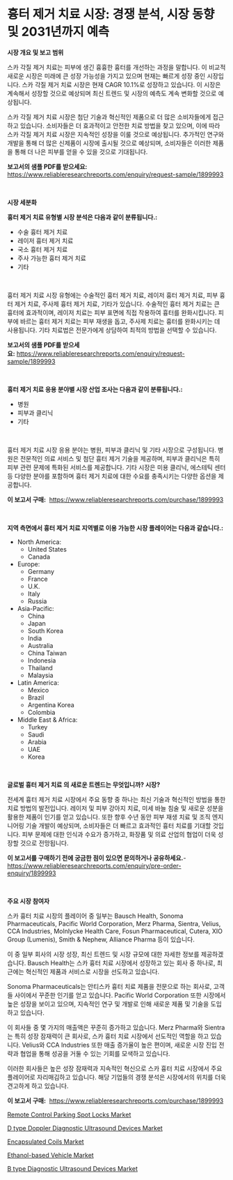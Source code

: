 <p><h1>흉터 제거 치료 시장: 경쟁 분석, 시장 동향 및 2031년까지 예측</h1></p><p><strong>시장 개요 및 보고 범위</strong></p>
<p><p>스카 각질 제거 치료는 피부에 생긴 흉흉한 흉터를 개선하는 과정을 말합니다. 이 비교적 새로운 시장은 미래에 큰 성장 가능성을 가지고 있으며 현재는 빠르게 성장 중인 시장입니다. 스카 각질 제거 치료 시장은 현재 CAGR 10.1%로 성장하고 있습니다. 이 시장은 계속해서 성장할 것으로 예상되며 최신 트렌드 및 시장의 예측도 계속 변화할 것으로 예상됩니다.</p><p>스카 각질 제거 치료 시장은 첨단 기술과 혁신적인 제품으로 더 많은 소비자들에게 접근하고 있습니다. 소비자들은 더 효과적이고 안전한 치료 방법을 찾고 있으며, 이에 따라 스카 각질 제거 치료 시장은 지속적인 성장을 이룰 것으로 예상됩니다. 추가적인 연구와 개발을 통해 더 많은 신제품이 시장에 출시될 것으로 예상되며, 소비자들은 이러한 제품을 통해 더 나은 피부를 얻을 수 있을 것으로 기대됩니다.</p></p>
<p><strong>보고서의 샘플 PDF를 받으세요:</strong> <a href="https://www.reliableresearchreports.com/enquiry/request-sample/1899993">https://www.reliableresearchreports.com/enquiry/request-sample/1899993</a></p>
<p>&nbsp;</p>
<p><strong>시장 세분화</strong></p>
<p><strong>흉터 제거 치료 유형별 시장 분석은 다음과 같이 분류됩니다.:</strong></p>
<p><ul><li>수술 흉터 제거 치료</li><li>레이저 흉터 제거 치료</li><li>국소 흉터 제거 치료</li><li>주사 가능한 흉터 제거 치료</li><li>기타</li></ul></p>
<p>&nbsp;</p>
<p><p>흉터 제거 치료 시장 유형에는 수술적인 흉터 제거 치료, 레이저 흉터 제거 치료, 피부 흉터 제거 치료, 주사제 흉터 제거 치료, 기타가 있습니다. 수술적인 흉터 제거 치료는 큰 흉터에 효과적이며, 레이저 치료는 피부 표면에 직접 작용하여 흉터를 완화시킵니다. 피부에 바르는 흉터 제거 치료는 피부 재생을 돕고, 주사제 치료는 흉터를 완화시키는 데 사용됩니다. 기타 치료법은 전문가에게 상담하여 최적의 방법을 선택할 수 있습니다.</p></p>
<p><strong>보고서의 샘플 PDF를 받으세요:</strong>&nbsp;<a href="https://www.reliableresearchreports.com/enquiry/request-sample/1899993">https://www.reliableresearchreports.com/enquiry/request-sample/1899993</a></p>
<p>&nbsp;</p>
<p><strong> 흉터 제거 치료 응용 분야별 시장 산업 조사는 다음과 같이 분류됩니다.:</strong></p>
<p><ul><li>병원</li><li>피부과 클리닉</li><li>기타</li></ul></p>
<p>&nbsp;</p>
<p><p>흉터 제거 치료 시장 응용 분야는 병원, 피부과 클리닉 및 기타 시장으로 구성됩니다. 병원은 전문적인 의료 서비스 및 첨단 흉터 제거 기술을 제공하며, 피부과 클리닉은 특히 피부 관련 문제에 특화된 서비스를 제공합니다. 기타 시장은 미용 클리닉, 에스테틱 센터 등 다양한 분야를 포함하며 흉터 제거 치료에 대한 수요를 충족시키는 다양한 옵션을 제공합니다.</p></p>
<p><strong>이 보고서 구매:</strong>&nbsp; <a href="https://www.reliableresearchreports.com/purchase/1899993">https://www.reliableresearchreports.com/purchase/1899993</a></p>
<p>&nbsp;</p>
<p><strong>지역 측면에서 흉터 제거 치료 지역별로 이용 가능한 시장 플레이어는 다음과 같습니다.:</strong></p>
<p><ul>
    <li>
        North America:
        <ul>
            <li>United States</li>
            <li>Canada</li>
        </ul>
    </li>
    <li>
        Europe:
        <ul>
            <li>Germany</li>
            <li>France</li>
            <li>U.K.</li>
            <li>Italy</li>
            <li>Russia</li>
        </ul>
    </li>
    <li>
        Asia-Pacific:
        <ul>
            <li>China</li>
            <li>Japan</li>
            <li>South Korea</li>
            <li>India</li>
            <li>Australia</li>
            <li>China Taiwan</li>
            <li>Indonesia</li>
            <li>Thailand</li>
            <li>Malaysia</li>
        </ul>
    </li>
    <li>
        Latin America:
        <ul>
            <li>Mexico</li>
            <li>Brazil</li>
            <li>Argentina Korea</li>
            <li>Colombia</li>
        </ul>
    </li>
    <li>
        Middle East & Africa:
        <ul>
            <li>Turkey</li>
            <li>Saudi</li>
            <li>Arabia</li>
            <li>UAE</li>
            <li>Korea</li>
        </ul>
    </li>
    </ul></p>
<p>&nbsp;</p>
<p><strong>글로벌 흉터 제거 치료 의 새로운 트렌드는 무엇입니까? 시장?</strong></p>
<p><p>전세계 흉터 제거 치료 시장에서 주요 동향 중 하나는 최신 기술과 혁신적인 방법을 통한 치료 방법의 발전입니다. 레이저 및 피부 강아지 치료, 미세 바늘 침술 및 새로운 성분을 활용한 제품이 인기를 얻고 있습니다. 또한 향후 수년 동안 피부 재생 치료 및 조직 엔지니어링 기술 개발이 예상되며, 소비자들은 더 빠르고 효과적인 흉터 치료를 기대할 것입니다. 피부 문제에 대한 인식과 수요가 증가하고, 화장품 및 의료 산업의 협업이 더욱 성장할 것으로 전망됩니다.</p></p>
<p><strong>이 보고서를 구매하기 전에 궁금한 점이 있으면 문의하거나 공유하세요.</strong>- <a href="https://www.reliableresearchreports.com/enquiry/pre-order-enquiry/1899993">https://www.reliableresearchreports.com/enquiry/pre-order-enquiry/1899993</a></p>
<p>&nbsp;</p>
<p><strong>주요 시장 참여자</strong></p>
<p><p>스카 흉터 치료 시장의 플레이어 중 일부는 Bausch Health, Sonoma Pharmaceuticals, Pacific World Corporation, Merz Pharma, Sientra, Velius, CCA Industries, Molnlycke Health Care, Fosun Pharmaceutical, Cutera, XIO Group (Lumenis), Smith & Nephew, Alliance Pharma 등이 있습니다. </p><p>이 중 일부 회사의 시장 성장, 최신 트렌드 및 시장 규모에 대한 자세한 정보를 제공하겠습니다. Bausch Health는 스카 흉터 치료 시장에서 성장하고 있는 회사 중 하나로, 최근에는 혁신적인 제품과 서비스로 시장을 선도하고 있습니다. </p><p>Sonoma Pharmaceuticals는 안티스카 흉터 치료 제품을 전문으로 하는 회사로, 고객들 사이에서 꾸준한 인기를 얻고 있습니다. Pacific World Corporation 또한 시장에서 높은 성장을 보이고 있으며, 지속적인 연구 및 개발로 인해 새로운 제품 및 기술을 도입하고 있습니다.</p><p>이 회사들 중 몇 가지의 매출액은 꾸준히 증가하고 있습니다. Merz Pharma와 Sientra는 특히 성장 잠재력이 큰 회사로, 스카 흉터 치료 시장에서 선도적인 역할을 하고 있습니다. Velius와 CCA Industries 또한 매출 증가율이 높은 편이며, 새로운 시장 진입 전략과 협업을 통해 성공을 거둘 수 있는 기회를 모색하고 있습니다.</p><p>이러한 회사들은 높은 성장 잠재력과 지속적인 혁신으로 스카 흉터 치료 시장에서 주요 플레이어로 자리매김하고 있습니다. 해당 기업들의 경쟁 분석은 시장에서의 위치를 더욱 견고하게 하고 있습니다.</p></p>
<p><strong>이 보고서 구매:</strong>&nbsp;&nbsp;<a href="https://www.reliableresearchreports.com/purchase/1899993">https://www.reliableresearchreports.com/purchase/1899993</a></p>
<p><p><a href="https://view.publitas.com/reportprime-1/decoding-the-remote-control-parking-spot-locks-market-a-deep-dive-into-the-latest-market-trends-market-segmentation-and-competitive-analysis/">Remote Control Parking Spot Locks Market</a></p><p><a href="https://github.com/nicoletavirag/Market-Research-Report-List-2/blob/main/d-type-doppler-diagnostic-ultrasound-devices-market.md">D type Doppler Diagnostic Ultrasound Devices Market</a></p><p><a href="https://ivy-potential-64b.notion.site/Encapsulated-Coils-Market-Challenges-Opportunities-and-Growth-Drivers-and-Major-Market-Players-fo-8aae678a978346cebf6e639fbc8d3572">Encapsulated Coils Market</a></p><p><a href="https://view.publitas.com/reportprime-1/global-ethanol-based-vehicle-market-by-types-applications-and-major-players-with-regional-growth-rate-analysis-and-development-situation-from-2024-to-2031/">Ethanol-based Vehicle Market</a></p><p><a href="https://github.com/mauripalmi/Market-Research-Report-List-2/blob/main/b-type-diagnostic-ultrasound-devices-market.md">B type Diagnostic Ultrasound Devices Market</a></p></p>
